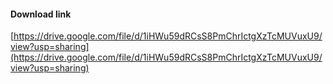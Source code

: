 #### Download link
[https://drive.google.com/file/d/1iHWu59dRCsS8PmChrIctgXzTcMUVuxU9/view?usp=sharing](https://drive.google.com/file/d/1iHWu59dRCsS8PmChrIctgXzTcMUVuxU9/view?usp=sharing)